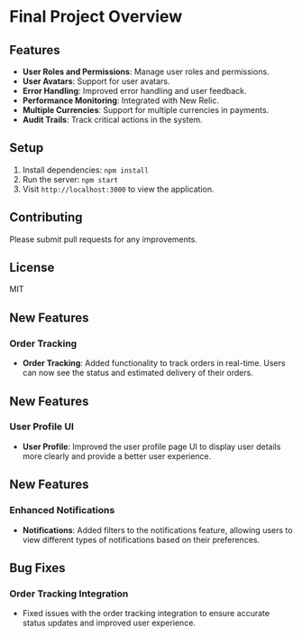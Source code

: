 # Final Project Overview

## Features

- **User Roles and Permissions**: Manage user roles and permissions.
- **User Avatars**: Support for user avatars.
- **Error Handling**: Improved error handling and user feedback.
- **Performance Monitoring**: Integrated with New Relic.
- **Multiple Currencies**: Support for multiple currencies in payments.
- **Audit Trails**: Track critical actions in the system.

## Setup

1. Install dependencies: `npm install`
2. Run the server: `npm start`
3. Visit `http://localhost:3000` to view the application.

## Contributing
Please submit pull requests for any improvements.

## License
MIT
## New Features

### Order Tracking

- **Order Tracking**: Added functionality to track orders in real-time. Users can now see the status and estimated delivery of their orders.
                
## New Features

### User Profile UI

- **User Profile**: Improved the user profile page UI to display user details more clearly and provide a better user experience.
                
## New Features

### Enhanced Notifications

- **Notifications**: Added filters to the notifications feature, allowing users to view different types of notifications based on their preferences.
                
## Bug Fixes

### Order Tracking Integration

- Fixed issues with the order tracking integration to ensure accurate status updates and improved user experience.
                